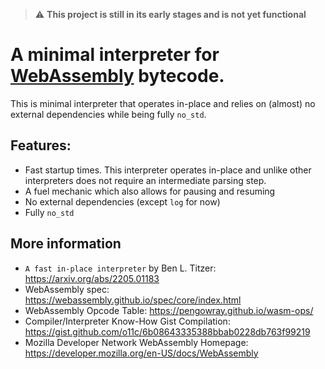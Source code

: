 > ⚠️ **This project is still in its early stages and is not yet functional**

# A minimal interpreter for [WebAssembly](https://webassembly.org/) bytecode.

This is minimal interpreter that operates in-place and relies on (almost) no external dependencies while being
fully `no_std`.

## Features:

- Fast startup times. This interpreter operates in-place and unlike other interpreters does not require an intermediate
  parsing step.
- A fuel mechanic which also allows for pausing and resuming
- No external dependencies (except `log` for now)
- Fully `no_std`

## More information

- `A fast in-place interpreter` by Ben L. Titzer: https://arxiv.org/abs/2205.01183
- WebAssembly spec: https://webassembly.github.io/spec/core/index.html
- WebAssembly Opcode Table: https://pengowray.github.io/wasm-ops/
- Compiler/Interpreter Know-How Gist Compilation: https://gist.github.com/o11c/6b08643335388bbab0228db763f99219
- Mozilla Developer Network WebAssembly Homepage: https://developer.mozilla.org/en-US/docs/WebAssembly
